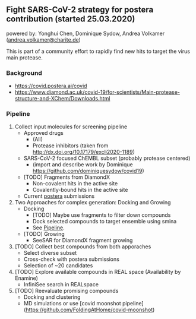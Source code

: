 ## Fight SARS-CoV-2 strategy for postera contribution (started 25.03.2020)
powered by: Yonghui Chen, Dominique Sydow, Andrea Volkamer (andrea.volkamer@charite.de)

This is part of a community effort to rapidly find new hits to target the virus main protease.

### Background

* https://covid.postera.ai/covid
* https://www.diamond.ac.uk/covid-19/for-scientists/Main-protease-structure-and-XChem/Downloads.html

### Pipeline

1. Collect input molecules for screening pipeline
    * Approved drugs 
        * (All)
        * Protease inhibitors (taken from http://dx.doi.org/10.17179/excli2020-1189)
    * SARS-CoV-2 focused ChEMBL subset (probably protease centered)
        * (import and describe work by Dominique https://github.com/dominiquesydow/covid19)
    * [TODO] Fragments from DiamondX
        * Non-covalent hits in the active site
        * Covalently-bound hits in the active site
    * Current [postera](https://covid.postera.ai/covid) submissions
2. Two Approaches for complex generation: Docking and Growing
    * Docking
       * [TODO] Maybe use fragments to filter down compounds
       * Dock selected compounds to target ensemble using smina
       * See [Pipeline](https://github.com/volkamerlab/covid19-SBapproach/tree/master/notebooks/Docking).
    * [TODO] Growing
      * SeeSAR for DiamondX fragment growing
3. [TODO] Collect best compounds from both apporaches
    * Select diverse subset
    * Cross-check with postera submissions
    * Selection of ~20 candidates
4. [TODO] Explore available compounds in REAL space (Availability by Enamine)
    * InfiniSee search in REALspace   
5. [TODO] Reevaluate promising compounds
    * Docking and clustering
    * MD simulations or use [covid moonshot pipeline] (https://github.com/FoldingAtHome/covid-moonshot)
  
    
